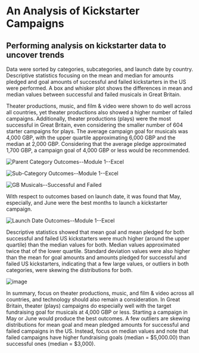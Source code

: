 # An Analysis of Kickstarter Campaigns
Performing analysis on kickstarter data to uncover trends
---
Data were sorted by categories, subcategories, and launch date by country.  Descriptive statistics focusing on the mean and median for amounts pledged and goal amounts of successful and failed kickstarters in the US were performed.  A box and whisker plot shows the differences in mean and median values between successful and failed musicals in Great Britain.

Theater productions, music, and film & video were shown to do well across all countries, yet theater productions also showed a higher number of failed campaigns.  Additionally, theater productions (plays) were the most successful in Great Britain, even considering the smaller number of 604 starter campaigns for plays.  The average campaign goal for musicals was 4,000 GBP, with the upper quartile approximating 6,000 GBP and the median at 2,000 GBP.  Considering that the average pledge approximated 1,700 GBP, a campaign goal of 4,000 GBP or less would be recommended.

![Parent Category Outcomes--Module 1--Excel](https://user-images.githubusercontent.com/95387273/146690514-be59b1af-0ee3-4e6e-b5d2-f2214b3a36ba.png)

![Sub-Category Outcomes--Module 1--Excel](https://user-images.githubusercontent.com/95387273/146690529-eaf65945-5f66-4123-9b71-d21da18f980b.png)

![GB Musicals--Successful and Failed](https://user-images.githubusercontent.com/95387273/146690724-3004374b-2189-414b-93eb-3101d7fe00cf.png)


With respect to outcomes based on launch date, it was found that May, especially, and June were the best months to launch a kickstarter campaign.

![Launch Date Outcomes--Module 1--Excel](https://user-images.githubusercontent.com/95387273/146690544-424b2860-d0e3-45bc-97fb-fb26bcb4052a.png)


Descriptive statistics showed that mean goal and mean pledged for both successful and failed US kickstarters were much higher (around the upper quartile) than the median values for both. Median values approximated twice that of the lower quartile.  Standard deviation values were also higher than the mean for goal amounts and amounts pledged for successful and failed US kickstarters, indicating that a few large values, or outliers in both categories, were skewing the distributions for both.

![image](https://user-images.githubusercontent.com/95387273/146691595-45514b44-1dbe-4711-b288-77c55ce66b2d.png)


In summary, focus on theater productions, music, and film & video across all countries, and technology should also remain a consideration.  In Great Britain, theater (plays) campaigns do especially well with the target fundraising goal for musicals at 4,000 GBP or less.  Starting a campaign in May or June would produce the best outcomes.  A few outliers are skewing distributions for mean goal and mean pledged amounts for successful and failed campaigns in the US. Instead, focus on median values and note that failed campaigns have higher fundraising goals (median = $5,000.00) than successful ones (median = $3,000).

